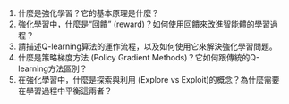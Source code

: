 1. 什麼是強化學習？它的基本原理是什麼？ 
2. 強化學習中，什麼是“回饋” (reward)？如何使用回饋來改進智能體的學習過程？
3. 請描述Q-learning算法的運作流程，以及如何使用它來解決強化學習問題。
4. 什麼是策略梯度方法 (Policy Gradient Methods)？它如何跟傳統的Q-learning方法區別？
5. 在強化學習中，什麼是探索與利用 (Explore vs Exploit)的概念？為什麼需要在學習過程中平衡這兩者？